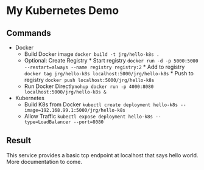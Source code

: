 # My Kubernetes Demo

## Commands

* Docker
    * Build Docker image `docker build -t jrg/hello-k8s .`
    * Optional: Create Registry
            * Start registry `docker run -d -p 5000:5000 --restart=always --name registry registry:2`
            * Add to registry `docker tag jrg/hello-k8s localhost:5000/jrg/hello-k8s`
            * Push to registry `docker push localhost:5000/jrg/hello-k8s`
    * Run Docker Directly`nohup docker run -p 4000:8080 localhost:5000/jrg/hello-k8s &`
* Kubernetes
    * Build K8s from Docker `kubectl create deployment hello-k8s --image=192.168.99.1:5000/jrg/hello-k8s`
    * Allow Traffic `kubectl expose deployment hello-k8s --type=LoadBalancer --port=8080`

## Result

This service provides a basic tcp endpoint at localhost that says hello world. More documentation to come.   